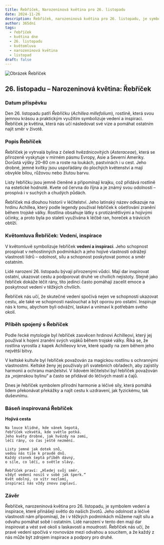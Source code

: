 ```yaml
---
title: Řebříček, Narozeninová květina pro 26. listopadu
date: 2024-11-26
description: Řebříček, narozeninová květina pro 26. listopadu, je symbolem Vedení, inspirace. Objevte její jedinečný význam, fascinující příběhy a poezii, která oslavuje její krásu.
author: 365dní
tags:
  - řebříček
  - květina dne
  - 26. listopadu
  - květomluva
  - narozeninová květina
  - listopad
draft: false
---
```


![Obrázek Řebříček](https://cdn.pixabay.com/photo/2018/09/16/11/10/yarrow-plant-3681169_640.jpg#center)


## 26. listopadu – Narozeninová květina: Řebříček

### Datum příspěvku

Den 26. listopadu patří _Řebříčku_ (_Achillea millefolium_), rostlině, která svou jemnou krásou a praktickým využitím symbolizuje vedení a inspiraci. Řebříček je květina, která nás učí následovat své vize a pomáhat ostatním najít směr v životě.

### Popis Řebříček

Řebříček je vytrvalá bylina z čeledi hvězdnicovitých (_Asteraceae_), která se přirozeně vyskytuje v mírném pásmu Evropy, Asie a Severní Ameriky. Dorůstá výšky 20–80 cm a roste na loukách, pastvinách i u cest. Jeho drobné, jemné kvítky jsou uspořádány do plochých květenství a mají obvykle bílou, růžovou nebo žlutou barvu.

Listy řebříčku jsou jemně členěné a připomínají krajku, což přidává rostlině na estetické hodnotě. Kvete od června do října a je známý svou odolností – prospívá i v suchých a chudých půdách.

Řebříček má dlouhou historii v léčitelství. Jeho latinský název odkazuje na hrdinu Achillea, který podle legendy používal řebříček k ošetřování zranění během trojské války. Rostlina obsahuje látky s protizánětlivými a hojivými účinky, a proto byla po staletí využívána k léčbě ran, horeček a trávicích obtíží.

### Květomluva Řebříček: Vedení, inspirace

V květomluvě symbolizuje řebříček **vedení a inspiraci**. Jeho schopnost prospívat v nehostinných podmínkách a jeho hojivé vlastnosti odrážejí vlastnosti lídrů – odolnost, sílu a schopnost poskytovat pomoc a směr ostatním.

Lidé narození 26. listopadu bývají přirozenými vůdci. Mají dar inspirovat ostatní, ukazovat cestu a podporovat druhé ve chvílích nejistoty. Stejně jako řebříček dokáže léčit rány, tito jedinci často pomáhají zacelit emoce a poskytnout vedení v těžkých chvílích.

Řebříček nás učí, že skutečné vedení spočívá nejen ve schopnosti ukazovat cestu, ale také ve schopnosti naslouchat a být oporou pro ostatní. Inspiruje nás k tomu, abychom byli odvážní, laskaví a vnímaví k potřebám svého okolí.

### Příběh spojený s Řebříček

Podle řecké mytologie byl řebříček zasvěcen hrdinovi Achilleovi, který jej používal k hojení zranění svých vojáků během trojské války. Říká se, že rostlina vyrostla z kapek Achilleovy krve, které spadly na zem během jeho největší bitvy.

V keltské kultuře byl řebříček považován za magickou rostlinu s ochrannými vlastnostmi. Keltské ženy jej používaly při svatebních obřadech, aby zajistily harmonii a ochranu manželství. V lidovém léčitelství byl řebříček považován za „vojenskou bylinu“ a často se přidával do léčivých mastí a čajů.

Dnes je řebříček symbolem přírodní harmonie a léčivé síly, která pomáhá lidem překonávat překážky a najít cestu k uzdravení, jak fyzickému, tak duševnímu.

### Báseň inspirovaná Řebříček

**Hojivá cesta**

```
Na louce klidné, kde vánek šepotá,  
řebříček vzkvétá, kde světlo potká.  
Jeho květy drobné, jak hvězdy na zemi,  
léčí rány, co čas ještě nezmění.  

Listy jemné jak dotek snů,  
vedou nás tiše k pravdě dnů.  
Každý stonek šeptá příběh dávný,  
o síle, co léčí, o světle slávy.  

Řebříček praví: „Hledej svůj směr,  
vždyť vedení nosíš v sobě jak šperk.“  
Květ odolný, co vítr nezlomí,  
inspirací nás vždy znovu zaplaví.  
```

### Závěr

Řebříček, narozeninová květina pro 26. listopadu, je symbolem vedení a inspirace, které přinášejí světlo do našich životů. Jeho odolnost a léčivé vlastnosti nám připomínají, že i v těžkých podmínkách můžeme najít sílu a odvahu pomáhat sobě i ostatním. Lidé narození v tento den mají dar inspirovat a vést své okolí s laskavostí a moudrostí. Řebříček nás učí, že pravé vedení spočívá v rovnováze mezi odvahou a soucitem, a že každý z nás může být zdrojem inspirace a podpory pro druhé.